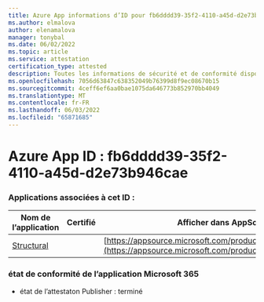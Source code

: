 ```yaml
---
title: Azure App informations d’ID pour fb6dddd39-35f2-4110-a45d-d2e73b946cae
ms.author: elmalova
author: elenamalova
manager: tonybal
ms.date: 06/02/2022
ms.topic: article
ms.service: attestation
certification_type: attested
description: Toutes les informations de sécurité et de conformité disponibles pour fb6dddd39-35f2-4110-a45d-d2e73b946cae.
ms.openlocfilehash: 7056d63847c638352049b76399d8f9ec08670b15
ms.sourcegitcommit: 4ceff6ef6aa0bae1075da646773b852970bb4049
ms.translationtype: MT
ms.contentlocale: fr-FR
ms.lasthandoff: 06/03/2022
ms.locfileid: "65871685"
---
```

# <a name="azure-app-id-fb6ddd39-35f2-4110-a45d-d2e73b946cae"></a>Azure App ID : fb6dddd39-35f2-4110-a45d-d2e73b946cae


### <a name="apps-associated-with-this-id"></a>Applications associées à cet ID :
| **Nom de l’application** | **Certifié** | **Afficher dans AppSource** |
|--------------|---------------|-----------------------|
| [Structural](../forward/WA200002514.md) |  | [https://appsource.microsoft.com/product/office/WA200002514](https://appsource.microsoft.com/product/office/WA200002514) |

### <a name="microsoft-365-app-compliance-status"></a>état de conformité de l’application Microsoft 365
- état de l’attestaton Publisher : terminé
